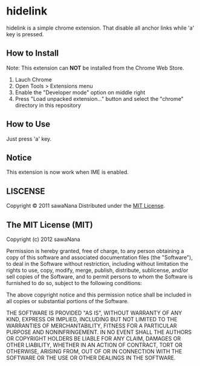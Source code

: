 hidelink
======================
hidelink is a simple chrome extension. That disable all anchor links while 'a' key is pressed.

How to Install
------
Note: This extension can **NOT** be installed from the Chrome Web Store.

<ol>
<li>Lauch Chrome</li>
<li>Open Tools > Extensions menu</li>
<li>Enable the "Developer mode" option on middle right</li>
<li>Press "Load unpacked extension..." button and select the "chrome" directory in this repository</li>
</ol>


How to Use
------
Just press 'a' key.

Notice
------
This extension is now work when IME is enabled.

LISCENSE
----------
Copyright &copy; 2011 sawaNana
Distributed under the [MIT License][mit].

[MIT]: http://www.opensource.org/licenses/mit-license.php

The MIT License (MIT)
-----
Copyright (c) 2012 sawaNana

Permission is hereby granted, free of charge, to any person obtaining a copy of this software and associated documentation files (the "Software"), to deal in the Software without restriction, including without limitation the rights to use, copy, modify, merge, publish, distribute, sublicense, and/or sell copies of the Software, and to permit persons to whom the Software is furnished to do so, subject to the following conditions:

The above copyright notice and this permission notice shall be included in all copies or substantial portions of the Software.

THE SOFTWARE IS PROVIDED "AS IS", WITHOUT WARRANTY OF ANY KIND, EXPRESS OR IMPLIED, INCLUDING BUT NOT LIMITED TO THE WARRANTIES OF MERCHANTABILITY, FITNESS FOR A PARTICULAR PURPOSE AND NONINFRINGEMENT. IN NO EVENT SHALL THE AUTHORS OR COPYRIGHT HOLDERS BE LIABLE FOR ANY CLAIM, DAMAGES OR OTHER LIABILITY, WHETHER IN AN ACTION OF CONTRACT, TORT OR OTHERWISE, ARISING FROM, OUT OF OR IN CONNECTION WITH THE SOFTWARE OR THE USE OR OTHER DEALINGS IN THE SOFTWARE.
